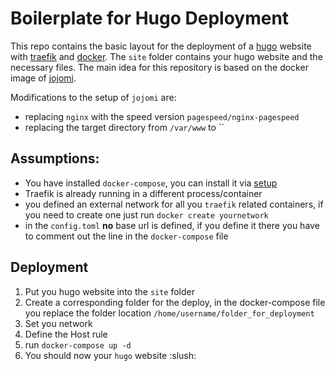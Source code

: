 # Boilerplate for Hugo Deployment

This repo contains the basic layout for the deployment of a [hugo](https://github.com/gohugoio/hugo) website with [traefik](https://github.com/containous/traefik) and [docker](https://www.docker.com/). The `site` folder contains your hugo website and the necessary files. The main idea for this repository is based on the docker image of [jojomi](https://hub.docker.com/r/jojomi/hugo). 

Modifications to the setup of `jojomi` are:

- replacing `nginx` with the speed version `pagespeed/nginx-pagespeed`
- replacing the target directory from `/var/www` to ``

## Assumptions:

- You have installed `docker-compose`, you can install it via [setup](https://docs.docker.com/compose/install/)
- Traefik is already running in a different process/container
- you defined an external network for all you `traefik` related containers, if you need to create one just run `docker create yournetwork`
- in the `config.toml` **no** base url is defined, if you define it there you have to comment out the line in the `docker-compose` file

## Deployment

1. Put you hugo website into the `site` folder
2. Create a corresponding folder for the deploy, in the docker-compose file you replace the folder location `/home/username/folder_for_deployment`
3. Set you network
4. Define the Host rule
5. run `docker-compose up -d`
6. You should now your `hugo` website :slush:
